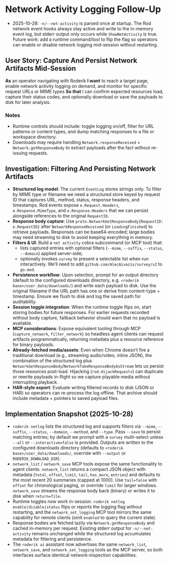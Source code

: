 # Network Activity Logging Follow-Up

- 2025-10-28: `-n/--net-activity` is parsed once at startup. The Rod network event hooks always stay active and write to the in-memory event log, but stderr output only occurs while `ShowNetActivity` is true. Future work: add a runtime command/tool to flip the flag so operators can enable or disable network logging mid-session without restarting.

## User Story: Capture And Persist Network Artifacts Mid-Session

**As** an operator navigating with Roderik
**I want** to reach a target page, enable network activity logging on demand, and monitor for specific request URLs or MIME types
**So that** I can confirm expected resources load, capture their status codes, and optionally download or save the payloads to disk for later analysis.

### Notes
- Runtime controls should include: toggle logging on/off, filter for URL patterns or content types, and dump matching responses to a file or workspace directory.
- Downloads may require handling `Network.responseReceived` + `Network.getResponseBody` to extract payloads after the fact without re-issuing requests.

## Investigation: Filtering And Persisting Network Artifacts

- **Structured log model**: The current `EventLog` stores strings only. To filter by MIME type or filename we need a structured store keyed by request ID that captures URL, method, status, response headers, and timestamps. Rod events expose `e.Request.Headers`, `e.Response.MimeType`, and `e.Response.Headers` that we can persist alongside references to the original `RequestID`.
- **Response body capture**: Use `proto.NetworkGetResponseBody{RequestID: e.RequestID}` after `NetworkResponseReceived` (or `LoadingFinished`) to retrieve payloads. Responses can be base64-encoded; large bodies may need streaming to disk to avoid keeping everything in memory.
- **Filters & UI**: Build a `net activity` cobra subcommand (or MCP tool) that:
  - lists captured entries with optional filters (`--mime`, `--suffix`, `--status`, `--domain`) applied server-side;
  - optionally invokes `survey` to present a selectable list when run interactively. We’ll need to add `github.com/AlecAivazis/survey/v2` to `go.mod`.
- **Persistence workflow**: Upon selection, prompt for an output directory (default to the configured downloads directory, e.g. `<roderik base>/user_data/downloads/`) and write each payload to disk. Use the original filename if the URL path has one or derive from content-type + timestamp. Ensure we flush to disk and log the saved path for auditability.
- **Session toggle integration**: When the runtime toggle flips on, start storing bodies for future responses. For earlier requests recorded without body capture, fallback behavior should warn that no payload is available.
- **MCP considerations**: Expose equivalent tooling through MCP (`capture_network`, `filter_network`) so headless agent clients can request artifacts programmatically, returning metadata plus a resource reference for binary payloads.
- **Already-fetched media/assets**: Even when Chrome doesn’t fire a traditional download (e.g., streaming audio/video, inline JSON), the combination of the structured log plus `NetworkGetResponseBody`/`NetworkTakeResponseBodyAsStream` lets us persist those resources post-load. Hijacking (`rod.HijackRequests`) can duplicate or rewrite payloads in-flight so we capture playable media without interrupting playback.
- **HAR-style export**: Evaluate writing filtered records to disk (JSON or HAR) so operators can re-process the log offline. That archive should include metadata + pointers to saved payload files.

## Implementation Snapshot (2025-10-28)

- `roderik netlog` lists the structured log and supports filters via `--mime`, `--suffix`, `--status`, `--domain`, `--method`, and `--type`. Pass `--save` to persist matching entries; by default we prompt with a `survey` multi-select unless `--all` or `--interactive=false` is provided. Outputs are written to the configured downloads directory (defaults to `<roderik base>/user_data/downloads/`, override with `--output` or `RODERIK_DOWNLOAD_DIR`).
- `network_list` / `network_save` MCP tools expose the same functionality to agent clients. `network_list` returns a compact JSON object with metadata (`total`, `offset`, `limit`, `tail`, `has_more`, `entries`) and defaults to the most recent 20 summaries (capped at 1000). Use `tail=false` with `offset` for chronological paging, or override `limit` for larger windows. `network_save` streams the response body back (binary) or writes it to disk when `return=file`.
- Runtime toggles now work in-session: `roderik netlog enable|disable|status` flips or reports the logging flag without restarting, and the `network_set_logging` MCP tool mirrors the same capability for remote clients (omit `enabled` to query the current state).
- Response bodies are fetched lazily via `Network.getResponseBody` and cached in-memory per request. Existing stderr output for `-n/--net-activity` remains unchanged while the structured log accumulates metadata for filtering and persistence.
- The `roderik ai` assistant now advertises the same `network_list`, `network_save`, and `network_set_logging` tools as the MCP server, so both interfaces surface identical network-inspection capabilities.
